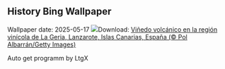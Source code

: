 ## History Bing Wallpaper
Wallpaper date: 2025-05-17
![](https://www.bing.com/th?id=OHR.LaGeriaLanzarote_ES-ES6158465086_UHD.jpg&w=1000)Download: [Viñedo volcánico en la región vinícola de La Geria, Lanzarote, Islas Canarias, España (© Pol Albarrán/Getty Images)](https://www.bing.com/th?id=OHR.LaGeriaLanzarote_ES-ES6158465086_UHD.jpg)

Auto get programm by LtgX
